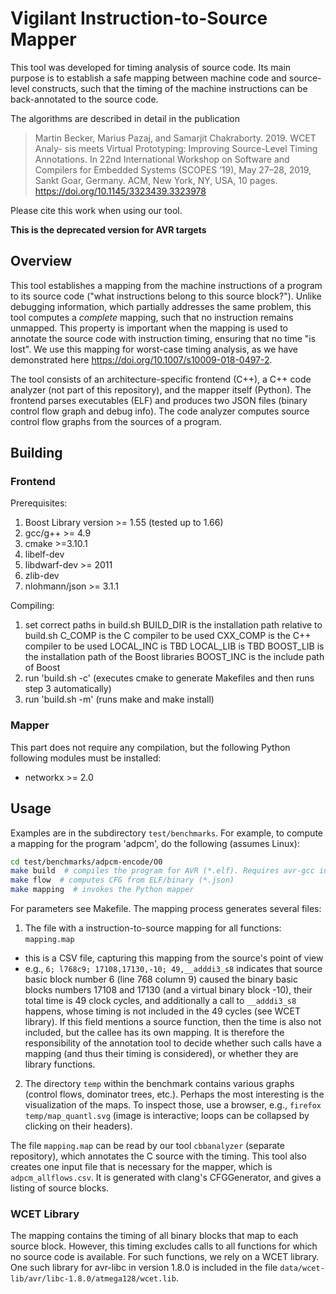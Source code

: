 # Vigilant Instruction-to-Source Mapper
This tool was developed for timing analysis of source code. 
Its main purpose is to establish a safe mapping between machine code 
and source-level constructs, such that the timing of the machine
instructions can be back-annotated to the source code.

The algorithms are described in detail in the publication


> Martin Becker, Marius Pazaj, and Samarjit Chakraborty. 2019. WCET Analy-
> sis meets Virtual Prototyping: Improving Source-Level Timing Annotations.
> In 22nd International Workshop on Software and Compilers for Embedded
> Systems (SCOPES ’19), May 27–28, 2019, Sankt Goar, Germany. ACM, New
> York, NY, USA, 10 pages. https://doi.org/10.1145/3323439.3323978

Please cite this work when using our tool.

**This is the deprecated version for AVR targets**

## Overview
This tool establishes a mapping from the machine instructions of a program
to its source code ("what instructions belong to this source block?"). Unlike
debugging information, which partially addresses the same problem, this tool
computes a *complete* mapping, such that no instruction remains unmapped.
This property is important when the mapping is used to annotate the source
code with instruction timing, ensuring that no time "is lost". We use this
mapping for worst-case timing analysis, as we have demonstrated here
https://doi.org/10.1007/s10009-018-0497-2.

The tool consists of an architecture-specific frontend (C++),
a C++ code analyzer (not part of this repository), and
the mapper itself (Python). The frontend parses executables (ELF) and 
produces two JSON files (binary control flow graph and debug info). The code analyzer
computes source control flow graphs from the sources of a program.


## Building
### Frontend
Prerequisites:
 1. Boost Library version >= 1.55 (tested up to 1.66)
 2. gcc/g++ >= 4.9
 3. cmake >=3.10.1
 4. libelf-dev
 5. libdwarf-dev >= 2011
 6. zlib-dev
 7. nlohmann/json >= 3.1.1

Compiling:
 1. set correct paths in build.sh
  BUILD_DIR is the installation path relative to build.sh
  C_COMP is the C compiler to be used
  CXX_COMP is the C++ compiler to be used
  LOCAL_INC is TBD
  LOCAL_LIB is TBD
  BOOST_LIB is the installation path of the Boost libraries
  BOOST_INC is the include path of Boost
 2. run 'build.sh -c' (executes cmake to generate Makefiles and then runs step 3 automatically)
 3. run 'build.sh -m' (runs make and make install)

### Mapper
This part does not require any compilation, but the following
Python following modules must be installed:
 * networkx >= 2.0

## Usage
Examples are in the subdirectory `test/benchmarks`. For example, to compute a mapping
for the program 'adpcm', do the following (assumes Linux):

```sh
cd test/benchmarks/adpcm-encode/O0
make build  # compiles the program for AVR (*.elf). Requires avr-gcc installed.
make flow  # computes CFG from ELF/binary (*.json)
make mapping  # invokes the Python mapper
```
For parameters see Makefile. The mapping process generates several files:
 1. The file with a instruction-to-source mapping for all functions: `mapping.map`
   * this is a CSV file, capturing this mapping from the source's point of view
   * e.g., `6; l768c9; 17108,17130,-10; 49,__adddi3_s8` indicates that source basic block number 6 (line 768 column 9) caused the binary basic blocks numbers 17108 and 17130 (and a virtual binary block -10), their total time is 49 clock cycles, and additionally a call to `__adddi3_s8` happens, whose timing is not included in the 49 cycles (see WCET library). If this field mentions a source function, then the time is also not included, but the callee has its own mapping. It is therefore the responsibility of the annotation tool to decide whether such calls have a mapping (and thus their timing is considered), or whether they are library functions.
 2. The directory `temp` within the benchmark contains various graphs (control flows, dominator trees, etc.). Perhaps the most interesting is the visualization of the maps. To inspect those, use a browser, e.g., `firefox temp/map_quantl.svg` (image is interactive; loops can be collapsed by clicking on their headers).

The file `mapping.map` can be read by our tool `cbbanalyzer` (separate repository), which annotates the C source with the timing. This tool also creates one input file that is necessary for the mapper, which is `adpcm_allflows.csv`. It is generated with clang's CFGGenerator, and gives a listing of source blocks.

### WCET Library
The mapping contains the timing of all binary blocks that map to each source block. However, this timing excludes calls to all functions for which no source code is available. For such functions, we rely on a WCET library. One such library for avr-libc in version 1.8.0 is included in the file `data/wcet-lib/avr/libc-1.8.0/atmega128/wcet.lib`.
